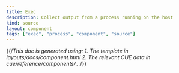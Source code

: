 ```yaml
---
title: Exec
description: Collect output from a process running on the host
kind: source
layout: component
tags: ["exec", "process", "component", "source"]
---
```


{{/*This doc is generated using:
     1. The template in layouts/docs/component.html
2. The relevant CUE data in cue/reference/components/...*/}}
